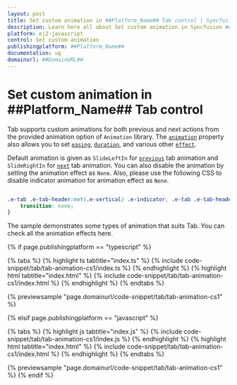 ```yaml
---
layout: post
title: Set custom animation in ##Platform_Name## Tab control | Syncfusion
description: Learn here all about Set custom animation in Syncfusion ##Platform_Name## Tab control of Syncfusion Essential JS 2 and more.
platform: ej2-javascript
control: Set custom animation 
publishingplatform: ##Platform_Name##
documentation: ug
domainurl: ##DomainURL##
---
```


# Set custom animation in ##Platform_Name## Tab control

Tab supports custom animations for both previous and next actions from the provided animation option of `Animation` library. The [`animation`](../../api/tab#animation) property also allows you to set [`easing`](../../api/tab/tabActionSettings#easing), [`duration`](../../api/tab/tabActionSettings#duration), and various other [`effect`](../../api/tab/tabActionSettings#effect).

Default animation is given as `SlideLeftIn` for [`previous`](../../api/tab/tabAnimationSettings#previous) tab animation and `SlideRightIn` for [`next`](../../api/tab/tabAnimationSettings#next) tab animation. You can also disable the animation by setting the animation effect as `None`. Also, please use the following CSS to disable indicator animation for animation effect as `None`.

```css

.e-tab .e-tab-header:not(.e-vertical) .e-indicator, .e-tab .e-tab-header.e-vertical .e-indicator {
    transition: none;
}

```

The sample demonstrates some types of animation that suits Tab. You can check all the animation effects here.

{% if page.publishingplatform == "typescript" %}

 {% tabs %}
{% highlight ts tabtitle="index.ts" %}
{% include code-snippet/tab/tab-animation-cs1/index.ts %}
{% endhighlight %}
{% highlight html tabtitle="index.html" %}
{% include code-snippet/tab/tab-animation-cs1/index.html %}
{% endhighlight %}
{% endtabs %}
        
{% previewsample "page.domainurl/code-snippet/tab/tab-animation-cs1" %}

{% elsif page.publishingplatform == "javascript" %}

{% tabs %}
{% highlight js tabtitle="index.js" %}
{% include code-snippet/tab/tab-animation-cs1/index.js %}
{% endhighlight %}
{% highlight html tabtitle="index.html" %}
{% include code-snippet/tab/tab-animation-cs1/index.html %}
{% endhighlight %}
{% endtabs %}

{% previewsample "page.domainurl/code-snippet/tab/tab-animation-cs1" %}
{% endif %}
